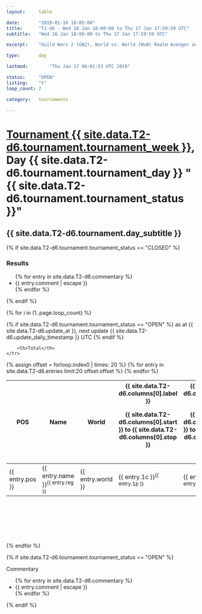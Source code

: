 ```yaml
---
layout: 	table

date: 		"2019-01-16 18:05:00"
title: 		"T2-d6 - Wed 16 Jan 18:00:00 to Thu 17 Jan 17:59:59 UTC"
subtitle: 	"Wed 16 Jan 18:00:00 to Thu 17 Jan 17:59:59 UTC"

excerpt:    "Guild Wars 2 (GW2), World vs. World (WvW) Realm Avenger achivement Tournament. \"Every Kill Counts\""

type:       day

lastmod: 		"Thu Jan 17 06:01:53 UTC 2019"

status:     "OPEN"
listing:    "Y"
loop_count: 2

category: 	tournaments

---
```

<div class="table_header">
    <h1><a href="{{ site.data.T2-d6.tournament.week_url }}">Tournament {{ site.data.T2-d6.tournament.tournament_week }}</a>, Day {{ site.data.T2-d6.tournament.tournament_day }} "{{ site.data.T2-d6.tournament.tournament_status }}"</h1>
    <h2>{{ site.data.T2-d6.tournament.day_subtitle }}</h2> 
</div>

{% if site.data.T2-d6.tournament.tournament_status == "CLOSED" %} 
<div class="commentary">
  <h3>Results</h3>
  <ul>
    {% for entry in site.data.T2-d6.commentary %}
    <li class="commentary_list">{{ entry.comment | escape }}</li>
    {% endfor %}
  </ul>
</div>
{% endif %}


{% for i in (1..page.loop_count) %}

{% if site.data.T2-d6.tournament.tournament_status == "OPEN" %} 
<span class="table_nextupdate">as at {{ site.data.T2-d6.update_at }}, next update {{ site.data.T2-d6.update_daily_timestamp }} UTC</span> 
{% endif %}

<table class="day_table">
  <colgroup>
    <col style="width:18px">
    <col style="width:55px">
    <col style="width:55px">
    <col style="width:12px">
    <col style="width:12px">
    <col style="width:12px">
    <col style="width:12px">
    <col style="width:12px">
    <col style="width:12px">
    <col style="width:12px">
    <col style="width:12px">
    <col style="width:12px">
    <col style="width:12px">
    <col style="width:12px">
    <col style="width:12px">
    <col style="width:12px">
    <col style="width:12px">
    <col style="width:12px">
    <col style="width:12px">
    <col style="width:12px">
    <col style="width:12px">
    <col style="width:12px">
    <col style="width:12px">
    <col style="width:12px">
    <col style="width:12px">
    <col style="width:12px">
    <col style="width:12px">
    <col style="width:18px">
  </colgroup>  
  <thead>
    <tr>
        <th>POS</th>
        <th class="AlignLeft">Name</th>
        <th class="AlignLeft">World</th>

<th><div class="label">{{ site.data.T2-d6.columns[0].label }}<p class="onhover">{{ site.data.T2-d6.columns[0].start }} to {{ site.data.T2-d6.columns[0].stop }}</p></div>​</th>
<th><div class="label">{{ site.data.T2-d6.columns[1].label }}<p class="onhover">{{ site.data.T2-d6.columns[1].start }} to {{ site.data.T2-d6.columns[1].stop }}</p></div>​</th>
<th><div class="label">{{ site.data.T2-d6.columns[2].label }}<p class="onhover">{{ site.data.T2-d6.columns[2].start }} to {{ site.data.T2-d6.columns[2].stop }}</p></div>​</th>
<th><div class="label">{{ site.data.T2-d6.columns[3].label }}<p class="onhover">{{ site.data.T2-d6.columns[3].start }} to {{ site.data.T2-d6.columns[3].stop }}</p></div>​</th>
<th><div class="label">{{ site.data.T2-d6.columns[4].label }}<p class="onhover">{{ site.data.T2-d6.columns[4].start }} to {{ site.data.T2-d6.columns[4].stop }}</p></div>​</th>
<th><div class="label">{{ site.data.T2-d6.columns[5].label }}<p class="onhover">{{ site.data.T2-d6.columns[5].start }} to {{ site.data.T2-d6.columns[5].stop }}</p></div>​</th>
<th><div class="label">{{ site.data.T2-d6.columns[6].label }}<p class="onhover">{{ site.data.T2-d6.columns[6].start }} to {{ site.data.T2-d6.columns[6].stop }}</p></div>​</th>
<th><div class="label">{{ site.data.T2-d6.columns[7].label }}<p class="onhover">{{ site.data.T2-d6.columns[7].start }} to {{ site.data.T2-d6.columns[7].stop }}</p></div>​</th>
<th><div class="label">{{ site.data.T2-d6.columns[8].label }}<p class="onhover">{{ site.data.T2-d6.columns[8].start }} to {{ site.data.T2-d6.columns[8].stop }}</p></div>​</th>
<th><div class="label">{{ site.data.T2-d6.columns[9].label }}<p class="onhover">{{ site.data.T2-d6.columns[9].start }} to {{ site.data.T2-d6.columns[9].stop }}</p></div>​</th>
<th><div class="label">{{ site.data.T2-d6.columns[10].label }}<p class="onhover">{{ site.data.T2-d6.columns[10].start }} to {{ site.data.T2-d6.columns[10].stop }}</p></div>​</th>

<th><div class="label">{{ site.data.T2-d6.columns[11].label }}<p class="onhover">{{ site.data.T2-d6.columns[11].start }} to {{ site.data.T2-d6.columns[11].stop }}</p></div>​</th>
<th><div class="label">{{ site.data.T2-d6.columns[12].label }}<p class="onhover">{{ site.data.T2-d6.columns[12].start }} to {{ site.data.T2-d6.columns[12].stop }}</p></div>​</th>
<th><div class="label">{{ site.data.T2-d6.columns[13].label }}<p class="onhover">{{ site.data.T2-d6.columns[13].start }} to {{ site.data.T2-d6.columns[13].stop }}</p></div>​</th>
<th><div class="label">{{ site.data.T2-d6.columns[14].label }}<p class="onhover">{{ site.data.T2-d6.columns[14].start }} to {{ site.data.T2-d6.columns[14].stop }}</p></div>​</th>
<th><div class="label">{{ site.data.T2-d6.columns[15].label }}<p class="onhover">{{ site.data.T2-d6.columns[15].start }} to {{ site.data.T2-d6.columns[15].stop }}</p></div>​</th>
<th><div class="label">{{ site.data.T2-d6.columns[16].label }}<p class="onhover">{{ site.data.T2-d6.columns[16].start }} to {{ site.data.T2-d6.columns[16].stop }}</p></div>​</th>
<th><div class="label">{{ site.data.T2-d6.columns[17].label }}<p class="onhover">{{ site.data.T2-d6.columns[17].start }} to {{ site.data.T2-d6.columns[17].stop }}</p></div>​</th>
<th><div class="label">{{ site.data.T2-d6.columns[18].label }}<p class="onhover">{{ site.data.T2-d6.columns[18].start }} to {{ site.data.T2-d6.columns[18].stop }}</p></div>​</th>
<th><div class="label">{{ site.data.T2-d6.columns[19].label }}<p class="onhover">{{ site.data.T2-d6.columns[19].start }} to {{ site.data.T2-d6.columns[19].stop }}</p></div>​</th>
<th><div class="label">{{ site.data.T2-d6.columns[20].label }}<p class="onhover">{{ site.data.T2-d6.columns[20].start }} to {{ site.data.T2-d6.columns[20].stop }}</p></div>​</th>

<th><div class="label">{{ site.data.T2-d6.columns[21].label }}<p class="onhover">{{ site.data.T2-d6.columns[21].start }} to {{ site.data.T2-d6.columns[21].stop }}</p></div>​</th>
<th><div class="label">{{ site.data.T2-d6.columns[22].label }}<p class="onhover">{{ site.data.T2-d6.columns[22].start }} to {{ site.data.T2-d6.columns[22].stop }}</p></div>​</th>
<th><div class="label">{{ site.data.T2-d6.columns[23].label }}<p class="onhover">{{ site.data.T2-d6.columns[23].start }} to {{ site.data.T2-d6.columns[23].stop }}</p></div>​</th>

        <th>Total</th>
    </tr>
  </thead>
  {% assign offset = forloop.index0 | times: 20 %}
<tbody>
{% for entry in site.data.T2-d6.entries limit:20 offset:offset %}
  <tr>
    <td class="pl{{ entry.pos }}">{{ entry.pos }}</td>
    <td class="AlignLeft">{{ entry.name }}<sup>{{ entry.reg }}</sup></td>
    <td class="AlignLeft">{{ entry.world }}</td>
    <td class="pl{{ entry.1p }}">{{ entry.1c }}<sup>{{ entry.1p }}</sup></td>
    <td class="pl{{ entry.2p }}">{{ entry.2c }}<sup>{{ entry.2p }}</sup></td>
    <td class="pl{{ entry.3p }}">{{ entry.3c }}<sup>{{ entry.3p }}</sup></td>
    <td class="pl{{ entry.4p }}">{{ entry.4c }}<sup>{{ entry.4p }}</sup></td>
    <td class="pl{{ entry.5p }}">{{ entry.5c }}<sup>{{ entry.5p }}</sup></td>
    <td class="pl{{ entry.6p }}">{{ entry.6c }}<sup>{{ entry.6p }}</sup></td>
    <td class="pl{{ entry.7p }}">{{ entry.7c }}<sup>{{ entry.7p }}</sup></td>
    <td class="pl{{ entry.8p }}">{{ entry.8c }}<sup>{{ entry.8p }}</sup></td>
    <td class="pl{{ entry.9p }}">{{ entry.9c }}<sup>{{ entry.9p }}</sup></td>
    <td class="pl{{ entry.10p }}">{{ entry.10c }}<sup>{{ entry.10p }}</sup></td>
    <td class="pl{{ entry.11p }}">{{ entry.11c }}<sup>{{ entry.11p }}</sup></td>
    <td class="pl{{ entry.12p }}">{{ entry.12c }}<sup>{{ entry.12p }}</sup></td>
    <td class="pl{{ entry.13p }}">{{ entry.13c }}<sup>{{ entry.13p }}</sup></td>
    <td class="pl{{ entry.14p }}">{{ entry.14c }}<sup>{{ entry.14p }}</sup></td>
    <td class="pl{{ entry.15p }}">{{ entry.15c }}<sup>{{ entry.15p }}</sup></td>
    <td class="pl{{ entry.16p }}">{{ entry.16c }}<sup>{{ entry.16p }}</sup></td>
    <td class="pl{{ entry.17p }}">{{ entry.17c }}<sup>{{ entry.17p }}</sup></td>
    <td class="pl{{ entry.18p }}">{{ entry.18c }}<sup>{{ entry.18p }}</sup></td>
    <td class="pl{{ entry.19p }}">{{ entry.19c }}<sup>{{ entry.19p }}</sup></td>
    <td class="pl{{ entry.20p }}">{{ entry.20c }}<sup>{{ entry.20p }}</sup></td>
    <td class="pl{{ entry.21p }}">{{ entry.21c }}<sup>{{ entry.21p }}</sup></td>
    <td class="pl{{ entry.22p }}">{{ entry.22c }}<sup>{{ entry.22p }}</sup></td>
    <td class="pl{{ entry.23p }}">{{ entry.23c }}<sup>{{ entry.23p }}</sup></td>
    <td class="pl{{ entry.24p }}">{{ entry.24c }}<sup>{{ entry.24p }}</sup></td>
    <td>{{ entry.total }}</td>
  </tr>
{% endfor %}  
</tbody>
</table>
<div class="leaderboard">
  <script async src="//pagead2.googlesyndication.com/pagead/js/adsbygoogle.js"></script>
  <!-- 728x90 -->
  <ins class="adsbygoogle"
       style="display:inline-block;width:728px;height:90px"
       data-ad-client="ca-pub-3274917281288240"
       data-ad-slot="3870538733"></ins>
  <script>
  (adsbygoogle = window.adsbygoogle || []).push({});
  </script>    
</div>
<br />
{% endfor %}

{% if site.data.T2-d6.tournament.tournament_status == "OPEN" %} 
<div class="commentary">
  <span class="commentary_title">Commentary</span>
  <ul>
    {% for entry in site.data.T2-d6.commentary %}
    <li class="commentary_list">{{ entry.comment | escape }}</li>
    {% endfor %}
  </ul>
</div>
{% endif %}


